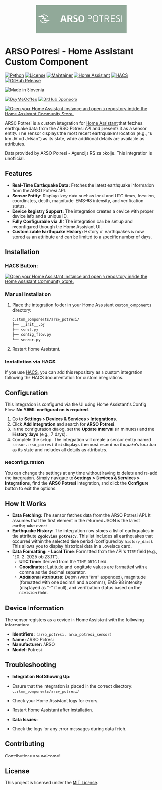 <div align="center">
  <a href="https://potresi.arso.gov.si/">
    <img 
      src="https://raw.githubusercontent.com/andrejs2/arso_potresi/main/images/logo%402x.png" 
      alt="ARSO Potresi Logo" 
      width="300"
    />
  </a>
</div>



# ARSO Potresi - Home Assistant Custom Component

[![Python][python-shield]][python]
[![License][license-shield]][license]
[![Maintainer][maintainer-shield]][maintainer]
[![Home Assistant][homeassistant-shield]][homeassistant]
[![HACS][hacs-shield]][hacs]
[![GitHub Release](https://img.shields.io/github/v/release/andrejs2/arso_potresi?style=for-the-badge)](https://github.com/andrejs2/arso_potresi/releases/tag/v1.2.0)

![Made in Slovenia](https://img.shields.io/badge/Made_in-Slovenia-005DA4?style=for-the-badge&logo=flag&logoColor=white)  

[![BuyMeCoffee][buymecoffee-shield]][buymecoffee]
[![GitHub Sponsors][github-shield]][github]


[![Open your Home Assistant instance and open a repository inside the Home Assistant Community Store.](https://my.home-assistant.io/badges/hacs_repository.svg)](https://my.home-assistant.io/redirect/hacs_repository/?owner=andrejs2&repository=arso_potresi&category=integration)


ARSO Potresi is a custom integration for [Home Assistant](https://www.home-assistant.io/) that fetches earthquake data from the ARSO Potresi API and presents it as a sensor entity. The sensor displays the most recent earthquake's location (e.g., "6 km JV od Jelšan") as its state, while additional details are available as attributes.

Data provided by ARSO Potresi - Agencija RS za okolje. This integration is unofficial.

## Features

- **Real-Time Earthquake Data:** Fetches the latest earthquake information from the ARSO Potresi API.
- **Sensor Entity:** Displays key data such as local and UTC times, location, coordinates, depth, magnitude, EMS-98 intensity, and verification status.
- **Device Registry Support:** The integration creates a device with proper device info and a unique ID.
- **Fully Configurable via UI:** The integration can be set up and reconfigured through the Home Assistant UI.
- **Customizable Earthquake History:** History of earthquakes is now stored as an attribute and can be limited to a specific number of days.

## Installation

### HACS Button:
[![Open your Home Assistant instance and open a repository inside the Home Assistant Community Store.](https://my.home-assistant.io/badges/hacs_repository.svg)](https://my.home-assistant.io/redirect/hacs_repository/?owner=andrejs2&repository=arso_potresi&category=integration)

### Manual Installation

1. Place the integration folder in your Home Assistant `custom_components` directory:
   ```bash
   custom_components/arso_potresi/
   ├── __init__.py
   ├── const.py
   ├── config_flow.py
   └── sensor.py


2. Restart Home Assistant.

### Installation via HACS

If you use [HACS](https://hacs.xyz/), you can add this repository as a custom integration following the HACS documentation for custom integrations.

## Configuration

This integration is configured via the UI using Home Assistant's Config Flow. **No YAML configuration is required.**

1. Go to **Settings > Devices & Services > Integrations**.
2. Click **Add Integration** and search for **ARSO Potresi**.
3. In the configuration dialog, set the **Update interval** (in minutes) and the **History days** (e.g., 7 days).
4. Complete the setup. The integration will create a sensor entity named `sensor.arso_potresi` that displays the most recent earthquake’s location as its state and includes all details as attributes.

### Reconfiguration
You can change the settings at any time without having to delete and re-add the integration. Simply navigate to **Settings > Devices & Services > Integrations**, find the **ARSO Potresi** integration, and click the **Configure** button to edit the options.

## How It Works

- **Data Fetching:** The sensor fetches data from the ARSO Potresi API. It assumes that the first element in the returned JSON is the latest earthquake event.
- **Earthquake History:** The integration now stores a list of earthquakes in the attribute **`Zgodovina potresov`**. This list includes all earthquakes that occurred within the selected time period (configured by `history_days`). This allows you to display historical data in a Lovelace card.
- **Data Formatting:** - **Local Time:** Formatted from the API's `TIME` field (e.g., "20. 2. 2025 ob 23.11").
    - **UTC Time:** Derived from the `TIME_ORIG` field.
    - **Coordinates:** Latitude and longitude values are formatted with a comma as the decimal separator.
    - **Additional Attributes:** Depth (with "km" appended), magnitude (formatted with one decimal and a comma), EMS-98 intensity (displayed as "-" if null), and verification status based on the `REVISION` field.

## Device Information

The sensor registers as a device in Home Assistant with the following information:

- **Identifiers:** `(arso_potresi, arso_potresi_sensor)`
- **Name:** ARSO Potresi
- **Manufacturer:** ARSO
- **Model:** Potresi

## Troubleshooting

- **Integration Not Showing Up:**  
- Ensure that the integration is placed in the correct directory: `custom_components/arso_potresi/`
- Check your Home Assistant logs for errors.
- Restart Home Assistant after installation.

- **Data Issues:**  
- Check the logs for any error messages during data fetch.


## Contributing

Contributions are welcome! 

## License

This project is licensed under the [MIT License](LICENSE).



[python-shield]: https://img.shields.io/badge/python-3670A0?style=for-the-badge&logo=python&logoColor=ffdd54
[python]: https://www.python.org/
[releases-shield]: https://img.shields.io/github/v/release/andrejs2/arso_potresi?style=for-the-badge
[releases]: https://github.com/andrejs2/arso_potresi/releases
[license-shield]: https://img.shields.io/github/license/andrejs2/arso_potresi?style=for-the-badge
[license]: ./LICENSE
[maintainer-shield]: https://img.shields.io/badge/MAINTAINER-%40andrejs2-41BDF5?style=for-the-badge
[maintainer]: https://github.com/andrejs2
[homeassistant-shield]: https://img.shields.io/badge/home%20assistant-%2341BDF5.svg?style=for-the-badge&logo=home-assistant&logoColor=white
[homeassistant]: https://www.home-assistant.io/
[hacs-shield]: https://img.shields.io/badge/HACS-Custom-41BDF5.svg?style=for-the-badge
[hacs]: https://hacs.xyz/
[buymecoffee-shield]: https://img.shields.io/badge/Buy%20Me%20a%20Coffee-ffdd00?style=for-the-badge&logo=buy-me-a-coffee&logoColor=black
[buymecoffee]: https://www.buymeacoffee.com/andrejs2
[github-shield]: https://img.shields.io/badge/sponsor-30363D?style=for-the-badge&logo=GitHub-Sponsors&logoColor=#EA4AAA
[github]: https://github.com/sponsors/andrejs2
